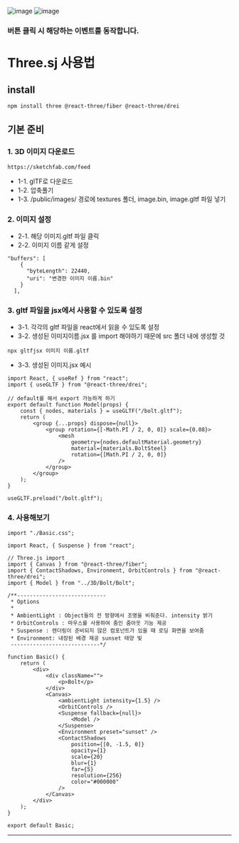 ![image](https://github.com/kimssangman/react-threejs/assets/136281131/b85453c1-5fb8-4d1e-89d4-89e46a1c9478)
![image](https://github.com/kimssangman/react-threejs/assets/136281131/bec78c56-be25-4e95-83be-a673e8d57840)
### 버튼 클릭 시 해당하는 이벤트를 동작합니다.

# Three.sj 사용법

## install

```
npm install three @react-three/fiber @react-three/drei
```

## 기본 준비

### 1. 3D 이미지 다운로드

```
https://sketchfab.com/feed
```

-   1-1. glTF로 다운로드
-   1-2. 압축풀기
-   1-3. /public/images/ 경로에 textures 폴더, image.bin, image.gltf 파일 넣기

### 2. 이미지 설정

-   2-1. 해당 이미지.gltf 파일 클릭
-   2-2. 이미지 이름 같게 설정

```
"buffers": [
    {
      "byteLength": 22440,
      "uri": "변경한 이미지 이름.bin"
    }
  ],
```

### 3. gltf 파일을 jsx에서 사용할 수 있도록 설정

-   3-1. 각각의 gltf 파일을 react에서 읽을 수 있도록 설정
-   3-2. 생성된 이미지이름.jsx 를 import 해야하기 때문에 src 폴더 내에 생성할 것

```
npx gltfjsx 이미지 이름.gltf
```

-   3-3. 생성된 이미지.jsx 예시

```
import React, { useRef } from "react";
import { useGLTF } from "@react-three/drei";

// default를 해서 export 가능하게 하기
export default function Model(props) {
    const { nodes, materials } = useGLTF("/bolt.gltf");
    return (
        <group {...props} dispose={null}>
            <group rotation={[-Math.PI / 2, 0, 0]} scale={0.08}>
                <mesh
                    geometry={nodes.defaultMaterial.geometry}
                    material={materials.BoltSteel}
                    rotation={[Math.PI / 2, 0, 0]}
                />
            </group>
        </group>
    );
}

useGLTF.preload("/bolt.gltf");
```

### 4. 사용해보기

```
import "./Basic.css";

import React, { Suspense } from "react";

// Three.js import
import { Canvas } from "@react-three/fiber";
import { ContactShadows, Environment, OrbitControls } from "@react-three/drei";
import { Model } from "../3D/Bolt/Bolt";

/**----------------------------
 * Options
 *
 * AmbientLight : Object들의 전 방향에서 조명을 비춰준다. intensity 밝기
 * OrbitControls : 마우스를 사용하여 줌인 줌아웃 기능 제공
 * Suspense : 렌더링이 준비되지 않은 컴포넌트가 있을 때 로딩 화면을 보여줌
 * Environment: 내장된 배경 제공 sunset 태양 빛
 ----------------------------*/

function Basic() {
    return (
        <div>
            <div className="">
                <p>Bolt</p>
            </div>
            <Canvas>
                <ambientLight intensity={1.5} />
                <OrbitControls />
                <Suspense fallback={null}>
                    <Model />
                </Suspense>
                <Environment preset="sunset" />
                <ContactShadows
                    position={[0, -1.5, 0]}
                    opacity={1}
                    scale={20}
                    blur={1}
                    far={5}
                    resolution={256}
                    color="#000000"
                />
            </Canvas>
        </div>
    );
}

export default Basic;

```

---
